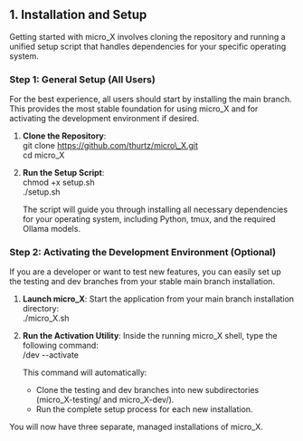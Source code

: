 ## **1\. Installation and Setup**

Getting started with micro\_X involves cloning the repository and running a unified setup script that handles dependencies for your specific operating system.

### **Step 1: General Setup (All Users)**

For the best experience, all users should start by installing the main branch. This provides the most stable foundation for using micro\_X and for activating the development environment if desired.

1. **Clone the Repository**:  
   git clone https://github.com/thurtz/micro\_X.git  
   cd micro\_X

2. **Run the Setup Script**:  
   chmod \+x setup.sh  
   ./setup.sh

   The script will guide you through installing all necessary dependencies for your operating system, including Python, tmux, and the required Ollama models.

### **Step 2: Activating the Development Environment (Optional)**

If you are a developer or want to test new features, you can easily set up the testing and dev branches from your stable main branch installation.

1. **Launch micro\_X**: Start the application from your main branch installation directory:  
   ./micro\_X.sh

2. **Run the Activation Utility**: Inside the running micro\_X shell, type the following command:  
   /dev \--activate

   This command will automatically:  
   * Clone the testing and dev branches into new subdirectories (micro\_X-testing/ and micro\_X-dev/).  
   * Run the complete setup process for each new installation.

You will now have three separate, managed installations of micro\_X.